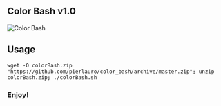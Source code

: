 ## Color Bash v1.0
![Color Bash](https://cdn.mediacru.sh/Sa_JzEBNL0-v.png)

## Usage
`wget -O colorBash.zip "https://github.com/pierlauro/color_bash/archive/master.zip"; unzip colorBash.zip; ./colorBash.sh`

### Enjoy!
